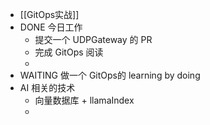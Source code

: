 - [[GitOps实战]]
- DONE 今日工作
	- 提交一个 UDPGateway 的 PR
	- 完成 GitOps 阅读
	-
- WAITING 做一个 GitOps的 learning by doing
- AI 相关的技术
	- 向量数据库 + llamaIndex
	-